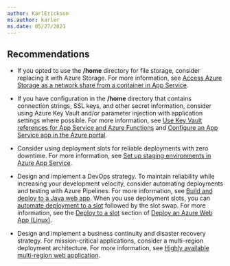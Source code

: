 ```yaml
---
author: KarlErickson
ms.author: karler
ms.date: 05/27/2021
---
```


## Recommendations

* If you opted to use the **/home**  directory for file storage, consider replacing it with Azure Storage. For more information, see [Access Azure Storage as a network share from a container in App Service](/azure/app-service/configure-connect-to-azure-storage).

* If you have configuration in the **/home**  directory that contains connection strings, SSL keys, and other secret information, consider using Azure Key Vault and/or parameter injection with application settings where possible. For more information, see [Use Key Vault references for App Service and Azure Functions](/azure/app-service/app-service-key-vault-references) and [Configure an App Service app in the Azure portal](/azure/app-service/configure-common).

* Consider using deployment slots for reliable deployments with zero downtime. For more information, see [Set up staging environments in Azure App Service](/azure/app-service/deploy-staging-slots).

* Design and implement a DevOps strategy. To maintain reliability while increasing your development velocity, consider automating deployments and testing with Azure Pipelines. For more information, see [Build and deploy to a Java web app](/azure/devops/pipelines/ecosystems/java-webapp). When you use deployment slots, you can [automate deployment to a slot](/azure/devops/pipelines/targets/webapp?tabs=yaml#deploy-to-a-slot) followed by the slot swap. For more information, see the [Deploy to a slot](/azure/devops/pipelines/targets/webapp#deploy-to-a-slot) section of [Deploy an Azure Web App (Linux)](/azure/devops/pipelines/targets/webapp).

* Design and implement a business continuity and disaster recovery strategy. For mission-critical applications, consider a multi-region deployment architecture. For more information, see [Highly available multi-region web application](/azure/architecture/reference-architectures/app-service-web-app/multi-region).

